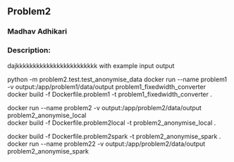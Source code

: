 
## Problem2
### Madhav Adhikari
### Description:
dajkkkkkkkkkkkkkkkkkkkkkkkk with example input output

python -m problem2.test.test_anonymise_data
docker run --name problem1 -v output:/app/problem1/data/output problem1_fixedwidth_converter  
docker build -f Dockerfile.problem1 -t problem1_fixedwidth_converter . 


docker run --name problem2 -v output:/app/problem2/data/output problem2_anonymise_local  
docker build -f Dockerfile.problem2local -t problem2_anonymise_local . 

docker build -f Dockerfile.problem2spark -t problem2_anonymise_spark .
docker run --name problem22 -v output:/app/problem2/data/output problem2_anonymise_spark   
